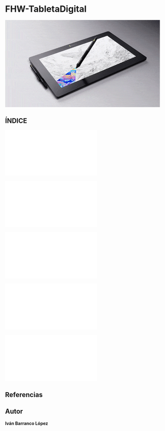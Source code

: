 # FHW-TabletaDigital

<p align="center">
  <img src="/img/portada.gif" alt="![economia](/img/portada.gif)"/>
</p>








## ÍNDICE


![1.- Definición del períférico](Definicion.md)


![2.-Características principales](Caracteristicas.md)


![3.- Tipos](Tipos.md)


![4.- Ejemplos comerciales](Ejemplos.md)


![5.- Conclusiones](Conclusiones.md)


## Referencias



## Autor


**Iván Barranco López**


